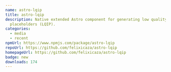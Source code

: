```yaml
---
name: astro-lqip
title: astro-lqip
description: Native extended Astro component for generating low quality image
  placeholders (LQIP).
categories:
  - media
  - recent
npmUrl: https://www.npmjs.com/package/astro-lqip
repoUrl: https://github.com/felixicaza/astro-lqip
homepageUrl: https://github.com/felixicaza/astro-lqip
badge: new
downloads: 174
---
```

